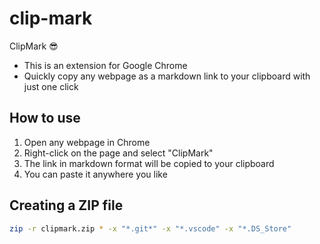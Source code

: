# clip-mark
ClipMark 😎

- This is an extension for Google Chrome
- Quickly copy any webpage as a markdown link to your clipboard with just one click

## How to use

1. Open any webpage in Chrome
2. Right-click on the page and select "ClipMark"
3. The link in markdown format will be copied to your clipboard
4. You can paste it anywhere you like

## Creating a ZIP file

```bash
zip -r clipmark.zip * -x "*.git*" -x "*.vscode" -x "*.DS_Store"
```
